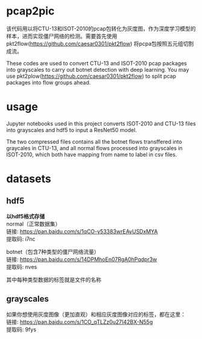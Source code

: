 # pcap2pic
该代码用以将CTU-13和ISOT-2010的pcap包转化为灰度图，作为深度学习模型的样本，进而实现僵尸网络的检测。需要首先使用pkt2flow(https://github.com/caesar0301/pkt2flow) 将pcpa包按照五元组切割成流。

These codes are used to convert CTU-13 and ISOT-2010 pcap packages into grayscales to carry out botnet detection with deep learning. You may use pkt2plow(https://github.com/caesar0301/pkt2flow) to split pcap packages into flow groups ahead.

# usage
Jupyter notebooks used in this project converts ISOT-2010 and CTU-13 files into grayscales and hdf5 to input a ResNet50 model.

The two compressed files contains all the botnet flows transffered into graycales in CTU-13, and all normal flows processed into grayscales in ISOT-2010, which both have mapping from name to label in csv files.

# datasets
## hdf5
**以hdf5格式存储**  
normal（正常数据集）  
链接: https://pan.baidu.com/s/1qCO-y53383wrEAyUSDxMYA  
提取码: i7nc

botnet（包含7种类型的僵尸网络流量）  
链接: https://pan.baidu.com/s/14DPMhoEn07RgA0hPqdpr3w  
提取码: nves  

其中每种类型数据的标签就是文件的名称

## grayscales
如果你想使用灰度图像（更加直观）和相应灰度图像对应的标签，都在这里：  
链接: https://pan.baidu.com/s/1CO_qTLZz0u27I42BX-N55g  
提取码: 9fys
